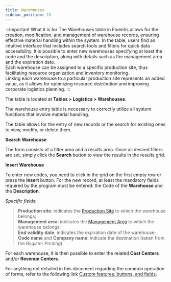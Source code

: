 ```yaml
---
title: Warehouses
sidebar_position: 15
---
```


:::important What it is for
The Warehouses table in Fluentis allows for the creation, modification, and management of warehouse records, ensuring effective material handling within the system. 
In the table, users find an intuitive interface that includes search tools and filters for quick data accessibility. It is possible to enter new warehouses specifying at least the code and the description, along with details such as the management area and the expiration date.      
Each warehouse can be assigned to a specific production site, thus facilitating resource organization and inventory monitoring.     
Linking each warehouse to a particular production site represents an added value, as it allows for optimizing resource distribution and improving corporate logistics planning.
:::

The table is located at **Tables > Logistics > Warehouses**.

The warehouse entry table is necessary to correctly utilize all system functions that involve material handling.

The table allows for the entry of new records or the search for existing ones to view, modify, or delete them.

**Search Warehouse**

The form consists of a filter area and a results area. Once all desired filters are set, simply click the **Search** button to view the results in the results grid.

**Insert Warehouse**

To enter new codes, you need to click in the grid on the first empty row or press the **Insert** button. 
For the new record, at least the mandatory fields required by the program must be entered: the Code of the **Warehouse** and the **Description**.

*Specific fields*: 

> **Production site**: indicates the [Production Site](/docs/configurations/parameters/production/production-orders-parameters/production-site) to which the warehouse belongs;   
> **Management area**: indicates the [Management Area](/docs/configurations/tables/logistics/management-area) to which the warehouse belongs;     
> **End validity date**: indicates the expiration date of the warehouse;  
> **Code name** and **Company name**: indicate the destination (taken from the *Register Printing*).   

For each warehouse, it is then possible to enter the related **Cost Centers** and/or **Revenue Centers**. 

For anything not detailed in this document regarding the common operation of forms, refer to the following link [Custom features, buttons, and fields](/docs/guide/common).